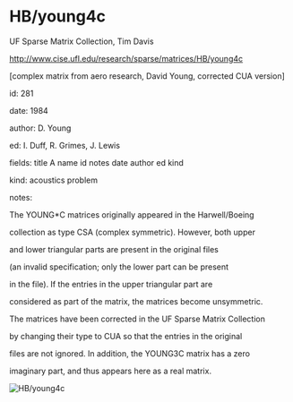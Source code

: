 # HB/young4c

 UF Sparse Matrix Collection, Tim Davis

 http://www.cise.ufl.edu/research/sparse/matrices/HB/young4c

 [complex matrix from aero research, David Young, corrected CUA version]

 id: 281

 date: 1984

 author: D. Young

 ed: I. Duff, R. Grimes, J. Lewis

 fields: title A name id notes date author ed kind

 kind: acoustics problem

 notes:

 The YOUNG*C matrices originally appeared in the Harwell/Boeing     

 collection as type CSA (complex symmetric).  However, both upper   

 and lower triangular parts are present in the original files       

 (an invalid specification; only the lower part can be present      

 in the file).  If the entries in the upper triangular part are     

 considered as part of the matrix, the matrices become unsymmetric. 

 The matrices have been corrected in the UF Sparse Matrix Collection

 by changing their type to CUA so that the entries in the original  

 files are not ignored.  In addition, the YOUNG3C matrix has a zero 

 imaginary part, and thus appears here as a real matrix.            

![HB/young4c](http://yifanhu.net/GALLERY/GRAPHS/GIF_SMALL/HB@young4c.gif)
